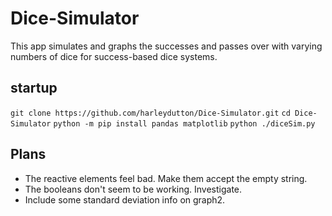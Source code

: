 # Dice-Simulator
This app simulates and graphs the successes and passes over with varying numbers of dice for success-based dice systems.

## startup
`git clone https://github.com/harleydutton/Dice-Simulator.git`
`cd Dice-Simulator`
`python -m pip install pandas matplotlib`
`python ./diceSim.py`

## Plans
- The reactive elements feel bad. Make them accept the empty string.
- The booleans don't seem to be working. Investigate.
- Include some standard deviation info on graph2.

